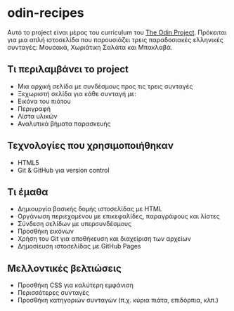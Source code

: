 # odin-recipes

Αυτό το project είναι μέρος του curriculum του [The Odin Project](https://www.theodinproject.com/). Πρόκειται για μια απλή ιστοσελίδα που παρουσιάζει τρεις παραδοσιακές ελληνικές συνταγές: Μουσακά, Χωριάτικη Σαλάτα και Μπακλαβά.

## Τι περιλαμβάνει το project

  - Μια αρχική σελίδα με συνδέσμους προς τις τρεις συνταγές
  - Ξεχωριστή σελίδα για κάθε συνταγή με:
  - Εικόνα του πιάτου
  - Περιγραφή
  - Λίστα υλικών
  - Αναλυτικά βήματα παρασκευής

## Τεχνολογίες που χρησιμοποιήθηκαν

  - HTML5
  - Git & GitHub για version control

## Τι έμαθα

  - Δημιουργία βασικής δομής ιστοσελίδας με HTML
  - Οργάνωση περιεχομένου με επικεφαλίδες, παραγράφους και λίστες
  - Σύνδεση σελίδων με υπερσυνδέσμους 
  - Προσθήκη εικόνων
  - Χρήση του Git για αποθήκευση και διαχείριση των αρχείων
  - Δημοσίευση ιστοσελίδας με GitHub Pages

## Μελλοντικές βελτιώσεις

  - Προσθήκη CSS για καλύτερη εμφάνιση
  - Περισσότερες συνταγές
  - Προσθήκη κατηγοριών συνταγών (π.χ. κύρια πιάτα, επιδόρπια, κλπ.)
